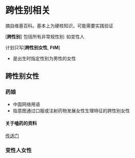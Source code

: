 # 跨性别相关
摘自维基百科。基本上为硬核知识，可能需要实践验证

\[**跨性别**\] 包括所有非常规性别: 如变性人 

计划只写\[**跨性别女性**, **FtM**\]
+ 是出生时指定性别为男性的女性

## 跨性别女性
### 药娘
+ 中国网络用语
+ 指意图通过口服或注射药物发展女性生理特征的跨性别女性
#### 关于嗑药的资料
[传送门](./药娘.md)

### 变性人女性
